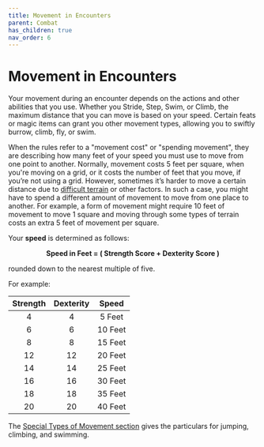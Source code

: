 ```yaml
---
title: Movement in Encounters
parent: Combat
has_children: true
nav_order: 6
---
```


# Movement in Encounters
Your movement during an encounter depends on the actions and other abilities that you use. Whether you Stride, Step, Swim, or Climb, the maximum distance that you can move is based on your speed. Certain feats or magic items can grant you other movement types, allowing you to swiftly burrow, climb, fly, or swim.

When the rules refer to a "movement cost" or "spending movement", they are describing how many feet of your speed you must use to move from one point to another. Normally, movement costs 5 feet per square, when you're moving on a grid, or it costs the number of feet that you move, if you’re not using a grid. However, sometimes it’s harder to move a certain distance due to [difficult terrain]() or other factors. In such a case, you might have to spend a different amount of movement to move from one place to another. For example, a form of movement might require 10 feet of movement to move 1 square and moving through some types of terrain costs an extra 5 feet of movement per square.

Your **speed** is determined as follows:

<center><strong>Speed in Feet = ( Strength Score + Dexterity Score )</strong></center>

rounded down to the nearest multiple of five.

For example:

| Strength | Dexterity | Speed |
|:--------:|:---------:|:-----:|
| 4 | 4 | 5 Feet |
| 6 | 6 | 10 Feet |
| 8 | 8 | 15 Feet |
| 12 | 12 | 20 Feet |
| 14 | 14 | 25 Feet |
| 16 | 16 | 30 Feet |
| 18 | 18 | 35 Feet |
| 20 | 20 | 40 Feet |

The [Special Types of Movement section](https://stormchaserroleplaying.com/stormchaserRPG/Adventuring/Movement/SpecialTypesofMovement/) gives the particulars for jumping, climbing, and swimming.
